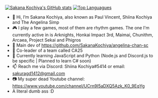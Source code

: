 [![Sakana Kochiya's GitHub stats](https://github-readme-stats.vercel.app/api?username=SakanaKochiya&show_icons=true&theme=tokyonight)](https://github.com/anuraghazra/github-readme-stats)
[![Top Languagues](https://github-readme-stats.vercel.app/api/top-langs/?username=SakanaKochiya&theme=tokyonight)](https://github.com/anuraghazra/github-readme-stats)


- 👋 Hi, I’m Sakana Kochiya, also known as Paul Vincent, Shiina Kochiya and The Angelina Simp
- 🎮 I play a few games, most of them are rhythm games. The one I'm currently active in is Arknights, Honkai Impact 3rd, Maimai, Chunithm, Arcaea, Project Sekai and Phigros
- 🤖️ Main dev of https://github.com/SakanaKochiya/angelina-chan-sc
- 🤝 Co-leader of a team called CA25
- 🌱 Currently learning JavaScript and Python (Node.js and Discord.js to be specific | Planned to learn C# soon)
- 📫 Reach me via Discord: Shiina Kochiya#5414 or email: sakuragd1412@gmail.com
- 📷 My super dead Youtube channel: https://www.youtube.com/channel/UCrn9I5aDXQ5Azk_K0_9EqYg
- A literal dumb ass :D


<!--
**SakuraKaslana/SakuraKaslana** is a ✨ _special_ ✨ repository because its `README.md` (this file) appears on your GitHub profile.

Here are some ideas to get you started:

- 🔭 I’m currently working on ...
- 🌱 I’m currently learning ...
- 👯 I’m looking to collaborate on ...
- 🤔 I’m looking for help with ...
- 💬 Ask me about ...
- 📫 How to reach me: ...
- 😄 Pronouns: ...
- ⚡ Fun fact: ...
-->

